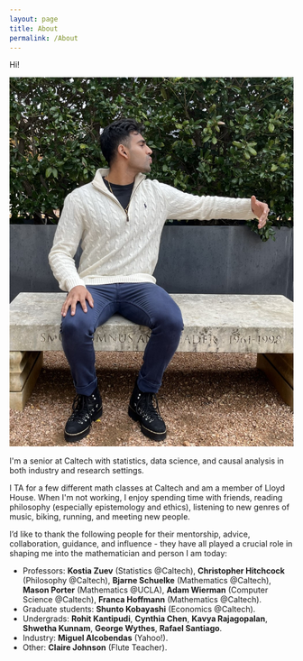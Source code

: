 ```yaml
---
layout: page
title: About
permalink: /About
---
```

Hi!

![image info](/assets/img/SujaiHome.jpg)

I'm a senior at Caltech with statistics, data science, and causal analysis in both industry and research settings.
 
I TA for a few different math classes at Caltech and am a member of Lloyd House. When I'm not working, I enjoy spending time with friends, reading philosophy (especially epistemology and ethics), listening to new genres of music, biking, running, and meeting new people.

I’d like to thank the following people for their mentorship, advice, collaboration, guidance, and influence - they have all played a crucial role in shaping me into the mathematician and person I am today:

* Professors: __Kostia Zuev__ (Statistics @Caltech), __Christopher Hitchcock__ (Philosophy @Caltech), __Bjarne Schuelke__ (Mathematics @Caltech), __Mason Porter__ (Mathematics @UCLA), __Adam Wierman__ (Computer Science @Caltech), __Franca Hoffmann__ (Mathematics @Caltech).
* Graduate students: __Shunto Kobayashi__ (Economics @Caltech).
* Undergrads: __Rohit Kantipudi__, __Cynthia Chen__, __Kavya Rajagopalan__, __Shwetha Kunnam__, __George Wythes__, __Rafael Santiago__. 
* Industry: __Miguel Alcobendas__ (Yahoo!). 
* Other: __Claire Johnson__ (Flute Teacher).
